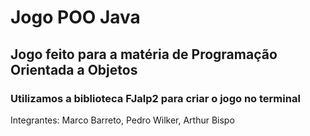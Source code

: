 # Jogo POO Java
## Jogo feito para a matéria de Programação Orientada a Objetos
### Utilizamos a biblioteca FJalp2 para criar o jogo no terminal


Integrantes:
  Marco Barreto,
  Pedro Wilker,
  Arthur Bispo
